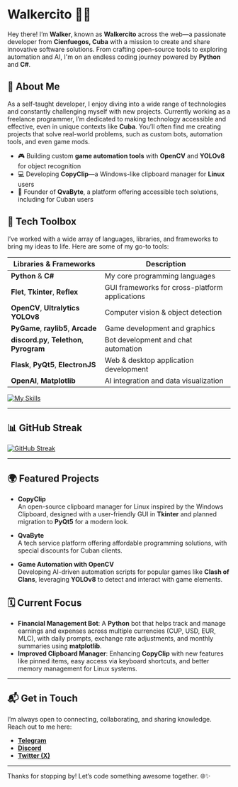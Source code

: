 # Walkercito 🍉👋

Hey there! I’m **Walker**, known as **Walkercito** across the web—a passionate developer from **Cienfuegos, Cuba** with a mission to create and share innovative software solutions. From crafting open-source tools to exploring automation and AI, I'm on an endless coding journey powered by **Python** and **C#**.

## 🚀 **About Me**

As a self-taught developer, I enjoy diving into a wide range of technologies and constantly challenging myself with new projects. Currently working as a freelance programmer, I’m dedicated to making technology accessible and effective, even in unique contexts like **Cuba**. You’ll often find me creating projects that solve real-world problems, such as custom bots, automation tools, and even game mods.

- 🎮 Building custom **game automation tools** with **OpenCV** and **YOLOv8** for object recognition
- 💻 Developing **CopyClip**—a Windows-like clipboard manager for **Linux** users
- 💼 Founder of **QvaByte**, a platform offering accessible tech solutions, including for Cuban users

## 🔧 **Tech Toolbox**

I’ve worked with a wide array of languages, libraries, and frameworks to bring my ideas to life. Here are some of my go-to tools:

| Libraries & Frameworks | Description |
| ---------------------- | ----------- |
| **Python** & **C#** | My core programming languages |
| **Flet**, **Tkinter**, **Reflex** | GUI frameworks for cross-platform applications |
| **OpenCV**, **Ultralytics YOLOv8** | Computer vision & object detection |
| **PyGame**, **raylib5**, **Arcade** | Game development and graphics |
| **discord.py**, **Telethon**, **Pyrogram** | Bot development and chat automation |
| **Flask**, **PyQt5**, **ElectronJS** | Web & desktop application development |
| **OpenAI**, **Matplotlib** | AI integration and data visualization |

[![My Skills](https://skillicons.dev/icons?i=vscode,blender,godot,cs,py,cloudflare,discord,bots,replit,firebase,flask)](https://skillicons.dev)

---

## 📊 **GitHub Streak**

<a href="https://git.io/streak-stats"><img src="https://streak-stats.demolab.com?user=Walkercito&theme=cobalt&date_format=j%20M%5B%20Y%5D" alt="GitHub Streak" /></a>

---

## 🌍 **Featured Projects**

- **CopyClip**  
  An open-source clipboard manager for Linux inspired by the Windows Clipboard, designed with a user-friendly GUI in **Tkinter** and planned migration to **PyQt5** for a modern look.

- **QvaByte**  
  A tech service platform offering affordable programming solutions, with special discounts for Cuban clients.

- **Game Automation with OpenCV**  
  Developing AI-driven automation scripts for popular games like **Clash of Clans**, leveraging **YOLOv8** to detect and interact with game elements.

## 🗓️ **Current Focus**

- **Financial Management Bot**: A **Python** bot that helps track and manage earnings and expenses across multiple currencies (CUP, USD, EUR, MLC), with daily prompts, exchange rate adjustments, and monthly summaries using **matplotlib**.
- **Improved Clipboard Manager**: Enhancing **CopyClip** with new features like pinned items, easy access via keyboard shortcuts, and better memory management for Linux systems.

---

## 📬 **Get in Touch**

I’m always open to connecting, collaborating, and sharing knowledge. Reach out to me here:

- [**Telegram**](https://t.me/Walkercito)
- [**Discord**](https://discordapp.com/users/457318022357712906)
- [**Twitter (X)**](https://x.com/Walkercitodt?t=PtrOQhM_EtlqS3B4K5fkxw&s=09)

---

Thanks for stopping by! Let’s code something awesome together. 🌐✨
